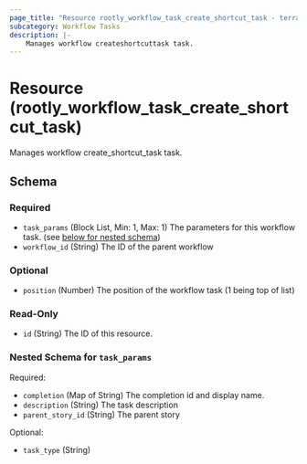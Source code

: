 ```yaml
---
page_title: "Resource rootly_workflow_task_create_shortcut_task - terraform-provider-rootly"
subcategory: Workflow Tasks
description: |-
    Manages workflow createshortcuttask task.
---
```


# Resource (rootly_workflow_task_create_shortcut_task)

Manages workflow create_shortcut_task task.

<!-- schema generated by tfplugindocs -->
## Schema

### Required

- `task_params` (Block List, Min: 1, Max: 1) The parameters for this workflow task. (see [below for nested schema](#nestedblock--task_params))
- `workflow_id` (String) The ID of the parent workflow

### Optional

- `position` (Number) The position of the workflow task (1 being top of list)

### Read-Only

- `id` (String) The ID of this resource.

<a id="nestedblock--task_params"></a>
### Nested Schema for `task_params`

Required:

- `completion` (Map of String) The completion id and display name.
- `description` (String) The task description
- `parent_story_id` (String) The parent story

Optional:

- `task_type` (String)
